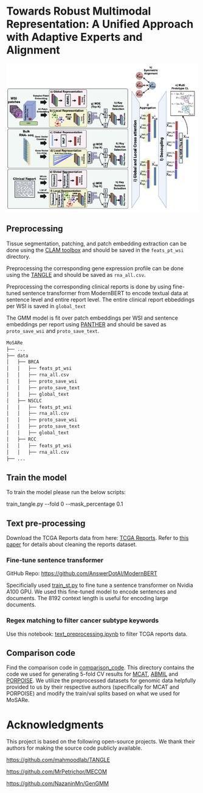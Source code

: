 # Towards Robust Multimodal Representation: A Unified Approach with Adaptive Experts and Alignment

![](/data/Method.png)

## Preprocessing

Tissue segmentation, patching, and patch embedding extraction can be done using the [CLAM toolbox](https://github.com/mahmoodlab/CLAM) and should be saved in the `feats_pt_wsi` directory.

Preprocessing the corresponding gene expression profile can be done using the [TANGLE](https://github.com/mahmoodlab/TANGLE) and should be saved as `rna_all.csv`.

Preprocessing the corresponding clinical reports is done by using fine-tuned sentence transformer from ModernBERT to encode textual data at sentence level and entire report level. The entire clinical report ebbeddings per WSI is saved in `global_text`

The GMM model is fit over patch embeddings per WSI and sentence embeddings per report using [PANTHER](https://github.com/mahmoodlab/PANTHER) and should be saved as `proto_save_wsi` and `proto_save_text`.

```bash
MoSARe
├── ...
├── data
│   ├── BRCA
│   │   ├── feats_pt_wsi
│   │   ├── rna_all.csv
│   │   ├── proto_save_wsi
│   │   ├── proto_save_text
│   │   ├── global_text
│   ├── NSCLC
│   │   ├── feats_pt_wsi
│   │   ├── rna_all.csv
│   │   ├── proto_save_wsi
│   │   ├── proto_save_text
│   │   ├── global_text
│   ├── RCC
│   │   ├── feats_pt_wsi
│   │   ├── rna_all.csv
├── ...
```



## Train the model

To train the model please run the below scripts:


train_tangle.py --fold 0 --mask_percentage 0.1

## Text pre-processing
Download the TCGA Reports data from here: [TCGA Reports](https://data.mendeley.com/datasets/hyg5xkznpx/1). Refer to [this paper](https://pmc.ncbi.nlm.nih.gov/articles/PMC10935496/) for details about cleaning the reports dataset.

### Fine-tune sentence transformer
GitHub Repo: https://github.com/AnswerDotAI/ModernBERT

Specificially used [train_st.py](https://github.com/AnswerDotAI/ModernBERT/blob/main/examples/train_st.py) to fine tune a sentence transformer on Nvidia A100 GPU. We used this fine-tuned model to encode sentences and documents. The 8192 context length is useful for encoding large documents.

### Regex matching to filter cancer subtype keywords
Use this notebook: [text_preprocessing.ipynb](./text_preprocessing.ipynb) to filter TCGA reports data.

## Comparison code
Find the comparison code in [comparison_code](./comparison_code). This directory contains the code we used for generating 5-fold CV results for [MCAT](https://github.com/mahmoodlab/MCAT), [ABMIL](https://github.com/AMLab-Amsterdam/AttentionDeepMIL) and [PORPOISE](https://github.com/mahmoodlab/PORPOISE). We utilize the preprocessed datasets for genomic data helpfully provided to us by their respective authors (specifically for MCAT and PORPOISE) and modify the train/val splits based on what we used for MoSARe.

# Acknowledgments

This project is based on the following open-source projects. We thank their authors for making the source code publicly available.

https://github.com/mahmoodlab/TANGLE

https://github.com/MrPetrichor/MECOM

https://github.com/NazaninMn/GenGMM


